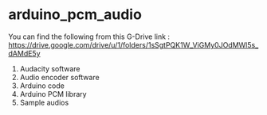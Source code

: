 # arduino_pcm_audio

You can find the following from this G-Drive link : https://drive.google.com/drive/u/1/folders/1sSgtPQK1W_ViGMy0JOdMWl5s_dAMdE5y

1) Audacity software
2) Audio encoder software
3) Arduino code
4) Arduino PCM library
5) Sample audios
